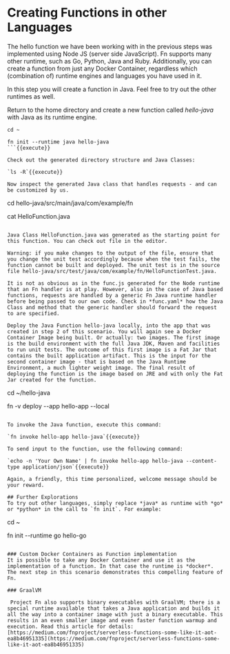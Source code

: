 # Creating Functions in other Languages 

The hello function we have been working with in the previous steps was implemented using Node JS (server side JavaScript). Fn supports many other runtime, such as Go, Python, Java and Ruby. Additionally, you can create a function from just any Docker Container, regardless which (combination of) runtime engines and languages you have used in it.

In this step you will create a function in Java. Feel free to try out the other runtimes as well.

Return to the home directory and create a new function called *hello-java* with Java as its runtime engine.
```
cd ~

fn init --runtime java hello-java
```{{execute}}

Check out the generated directory structure and Java Classes:

`ls -R`{{execute}}

Now inspect the generated Java class that handles requests - and can be customized by us. 
```
cd hello-java/src/main/java/com/example/fn

cat HelloFunction.java
```{{execute}}

Java Class HelloFunction.java was generated as the starting point for this function. You can check out file in the editor. 

Warning: if you make changes to the output of the file, ensure that you change the unit test accordingly because when the test fails, the function cannot be built and deployed. The unit test is in the source file hello-java/src/test/java/com/example/fn/HelloFunctionTest.java.

It is not as obvious as in the func.js generated for the Node runtime that an Fn handler is at play. However, also in the case of Java based functions, requests are handled by a generic Fn Java runtime handler before being passed to our own code. Check in *func.yaml* how the Java Class and method that the generic handler should forward the request to are specified. 

Deploy the Java Function hello-java locally, into the app that was created in step 2 of this scenario. You will again see a Docker Container Image being built. Or actually: two images. The first image is the build environment with the full Java JDK, Maven and facilities to run unit tests. The outcome of this first image is a Fat Jar that contains the built application artifact. This is the input for the second container image - that is based on the Java Runtime Environment, a much lighter weight image. The final result of deploying the function is the image based on JRE and with only the Fat Jar created for the function. 

````
cd ~/hello-java

fn -v deploy --app hello-app --local 
```{{execute}}

To invoke the Java function, execute this command:

`fn invoke hello-app hello-java`{{execute}}

To send input to the function, use the following command:

`echo -n 'Your Own Name' | fn invoke hello-app hello-java --content-type application/json`{{execute}}

Again, a friendly, this time personalized, welcome message should be your reward.

## Further Explorations
To try out other languages, simply replace *java* as runtime with *go* or *python* in the call to `fn init`. For example:
```
cd ~

fn init --runtime go hello-go
```{{execute}}

### Custom Docker Containers as Function implementation
It is possible to take any Docker Container and use it as the implementation of a function. In that case the runtime is *docker*. The next step in this scenario demonstrates this compelling feature of Fn.

### GraalVM

 Project Fn also supports binary executables with GraalVM; there is a special runtime available that takes a Java application and builds it all the way into a container image with just a binary executable. This results in an even smaller image and even faster function warmup and execution. Read this article for details: [https://medium.com/fnproject/serverless-functions-some-like-it-aot-ea8b46951335](https://medium.com/fnproject/serverless-functions-some-like-it-aot-ea8b46951335)
